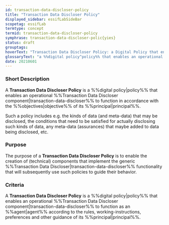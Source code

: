 ```yaml
---
id: transaction-data-discloser-policy
title: "Transaction Data Discloser Policy"
displayed_sidebar: essifLabSideBar
scopetag: essifLab
termtype: concept
termid: transaction-data-discloser-policy
symphrase: transaction-data-discloser-polic{yies}
status: draft
grouptags:
hoverText: "Transaction Data Discloser Policy: a Digital Policy that enables an operational Transaction Data Discloser component to function in accordance with the Objectives of its Principal."
glossaryText: "a %%digital policy^policy%% that enables an operational %%transaction data discloser^transaction-data-discloser%% component to function in accordance with the %%objectives^objective%% of its %%principal^principal%%."
date: 20210601
---
```


### Short Description
A **Transaction Data Discloser Policy** is a %%digital policy|policy%% that enables an operational %%Transaction Data Discloser component|transaction-data-discloser%% to function in accordance with the %%objectives|objective%% of its %%principal|principal%%.

Such a policy includes e.g. the kinds of data (and meta-data) that may be disclosed, the conditions that need to be satisfied for actually disclosing such kinds of data, any meta-data (assurances) that maybe added to data being disclosed, etc.

### Purpose
The purpose of a **Transaction Data Discloser Policy** is to enable the creation of (technical) components that implement the generic %%Transaction Data Discloser|transaction-data-discloser%% functionality that will subsequently use such policies to guide their behavior.

### Criteria
A **Transaction Data Discloser Policy** is a %%digital policy|policy%% that enables an operational %%Transaction Data Discloser component|transaction-data-discloser%% to function as an %%agent|agent%% according to the rules, working-instructions, preferences and other guidance of its %%principal|principal%%.

